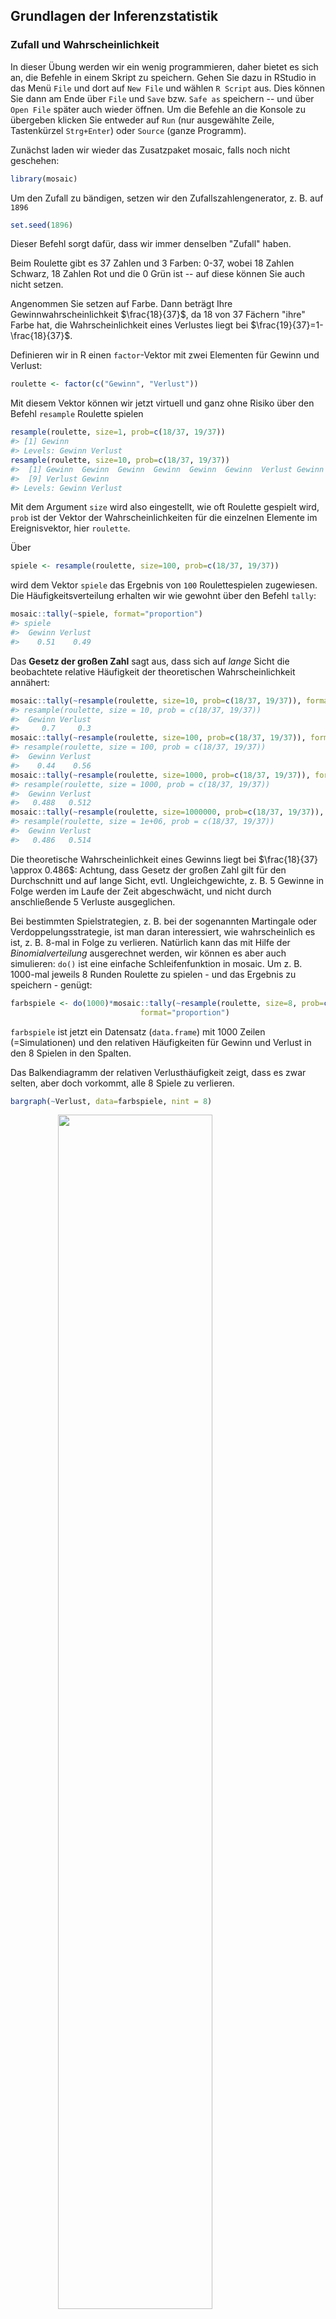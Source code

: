 


## Grundlagen der Inferenzstatistik

### Zufall und Wahrscheinlichkeit
In dieser Übung werden wir ein wenig programmieren, daher bietet es sich an, die Befehle in einem Skript zu speichern. Gehen Sie dazu in RStudio in das Menü `File` und dort auf `New File` und wählen `R Script` aus. Dies können Sie dann am Ende über `File` und `Save` bzw. `Safe as` speichern -- und über `Open File` später auch wieder öffnen. Um die Befehle an die Konsole zu übergeben klicken Sie entweder auf `Run` (nur ausgewählte Zeile, Tastenkürzel `Strg+Enter`) oder `Source` (ganze Programm).

Zunächst laden wir wieder das Zusatzpaket mosaic, falls noch nicht geschehen:

```r
library(mosaic)
```

Um den Zufall zu bändigen, setzen wir den Zufallszahlengenerator, z. B. auf `1896`


```r
set.seed(1896)
```
Dieser Befehl sorgt dafür, dass wir immer denselben "Zufall" haben.

Beim Roulette gibt es 37 Zahlen und 3 Farben: 0-37, wobei 18 Zahlen Schwarz, 18 Zahlen Rot und die 0 Grün ist -- auf diese können Sie auch nicht setzen.

Angenommen Sie setzen auf Farbe. Dann beträgt Ihre Gewinnwahrscheinlichkeit $\frac{18}{37}$, da 18 von 37 Fächern "ihre" Farbe hat, die Wahrscheinlichkeit eines Verlustes liegt bei $\frac{19}{37}=1-\frac{18}{37}$. 

Definieren wir in R einen `factor`-Vektor mit zwei Elementen für Gewinn und Verlust:

```r
roulette <- factor(c("Gewinn", "Verlust"))
```
Mit diesem Vektor können wir jetzt virtuell und ganz ohne Risiko über den Befehl `resample` Roulette spielen


```r
resample(roulette, size=1, prob=c(18/37, 19/37))
#> [1] Gewinn
#> Levels: Gewinn Verlust
resample(roulette, size=10, prob=c(18/37, 19/37))
#>  [1] Gewinn  Gewinn  Gewinn  Gewinn  Gewinn  Gewinn  Verlust Gewinn 
#>  [9] Verlust Gewinn 
#> Levels: Gewinn Verlust
```
Mit dem Argument `size` wird also eingestellt, wie oft Roulette gespielt wird, `prob` ist der Vektor der Wahrscheinlichkeiten für die einzelnen Elemente im Ereignisvektor, hier `roulette`.

Über

```r
spiele <- resample(roulette, size=100, prob=c(18/37, 19/37))
```
wird dem Vektor `spiele` das Ergebnis von `100` Roulettespielen zugewiesen. Die Häufigkeitsverteilung erhalten wir wie gewohnt über den Befehl `tally`:

```r
mosaic::tally(~spiele, format="proportion")
#> spiele
#>  Gewinn Verlust 
#>    0.51    0.49
```

Das **Gesetz der großen Zahl** sagt aus, dass sich auf *lange* Sicht die beobachtete relative Häufigkeit der theoretischen Wahrscheinlichkeit annähert:

```r
mosaic::tally(~resample(roulette, size=10, prob=c(18/37, 19/37)), format="proportion")
#> resample(roulette, size = 10, prob = c(18/37, 19/37))
#>  Gewinn Verlust 
#>     0.7     0.3
mosaic::tally(~resample(roulette, size=100, prob=c(18/37, 19/37)), format="proportion")
#> resample(roulette, size = 100, prob = c(18/37, 19/37))
#>  Gewinn Verlust 
#>    0.44    0.56
mosaic::tally(~resample(roulette, size=1000, prob=c(18/37, 19/37)), format="proportion")
#> resample(roulette, size = 1000, prob = c(18/37, 19/37))
#>  Gewinn Verlust 
#>   0.488   0.512
mosaic::tally(~resample(roulette, size=1000000, prob=c(18/37, 19/37)), format="proportion")
#> resample(roulette, size = 1e+06, prob = c(18/37, 19/37))
#>  Gewinn Verlust 
#>   0.486   0.514
```

Die theoretische Wahrscheinlichkeit eines Gewinns liegt bei $\frac{18}{37} \approx 0.486$: Achtung, dass Gesetz der großen Zahl gilt für den Durchschnitt und auf lange Sicht, evtl. Ungleichgewichte, z. B. 5 Gewinne in Folge werden im Laufe der Zeit abgeschwächt, und nicht durch anschließende 5 Verluste ausgeglichen.

Bei bestimmten Spielstrategien, z. B. bei der sogenannten Martingale oder Verdoppelungsstrategie, ist man daran interessiert, wie wahrscheinlich es ist, z. B. 8-mal in Folge zu verlieren. Natürlich kann das mit Hilfe der *Binomialverteilung* ausgerechnet werden, wir können es aber auch simulieren: `do()` ist eine einfache Schleifenfunktion in mosaic. Um z. B. 1000-mal jeweils 8 Runden Roulette zu spielen - und das Ergebnis zu speichern - genügt:



```r
farbspiele <- do(1000)*mosaic::tally(~resample(roulette, size=8, prob=c(18/37, 19/37)), 
                             format="proportion")
```
`farbspiele` ist jetzt ein Datensatz (`data.frame`) mit 1000 Zeilen (=Simulationen) und den relativen Häufigkeiten für Gewinn und Verlust in den 8 Spielen in den Spalten.

Das Balkendiagramm der relativen Verlusthäufigkeit zeigt, dass es zwar selten, aber doch vorkommt, alle 8 Spiele zu verlieren.

```r
bargraph(~Verlust, data=farbspiele, nint = 8)
```

<img src="062_Inferenz_Grundlagen_files/figure-html/unnamed-chunk-8-1.png" width="70%" style="display: block; margin: auto;" />

Wir haben in 4 von 1000 Wiederholungen nur verloren, d. h. 8 von 8 Spielen.


***
**Übung:** 

1.  Wenn Sie statt auf Farbe auf eine Zahl setzen, beträgt Ihre Gewinnwahrscheinlichkeit $\frac{1}{37}$. Simulieren Sie 1000-mal 10 Spiele. Wie oft haben Sie mindestens 1-mal gewonnen?

***

Wenn wir uns die Verteilung der Daten der Übung angucken

```r
zahlspiele <- do(1000)*mosaic::tally(~resample(roulette, size=10, 
                                       prob=c(1/37, 36/37)), format="proportion")
bargraph(~Gewinn, data=zahlspiele)
```

<img src="062_Inferenz_Grundlagen_files/figure-html/unnamed-chunk-9-1.png" width="70%" style="display: block; margin: auto;" />

stellen wir fest, dass diese Daten (leider) extrem rechtsschief sind, d. h., i. d. R. gewinnen wir in keiner der 10 Runden, Gewinn=0. Wenn wir  `size=10` durch `size=10000` ersetzen (d. h., bei jeden der 1000 Simulationen 10000 Runden spielen), passiert folgendes (Darstellung jetzt als Histogramm, da es zu sehr viele mögliche Ausprägungen für die Anzahl Gewinne gibt):


```r
zahlspiele2 <- do(1000)*mosaic::tally(~resample(roulette, size=10000, 
                                        prob=c(1/37, 36/37)), format="proportion")
histogram(~Gewinn, data=zahlspiele2)
```

<img src="062_Inferenz_Grundlagen_files/figure-html/unnamed-chunk-10-1.png" width="70%" style="display: block; margin: auto;" />

Die Daten werden *normaler*, symmetrischer, d. h., die Verteilung des Gewinnanteilswertes nähert sich einer Normalverteilung an. Diese Phänomen ist der Hintergrund des **Zentralen Grenzwertsatzes**.

***
**Übung:** 

2.  Zurück zum Farbspiel (`farbspiele`): Wie hoch schätzen Sie die Wahrscheinlichkeit anhand der Simulation, dass Sie mindestens die Hälfte Ihrer 8 Spiele gewinnen? 

***
Richtig: 0.585, das ist also anscheinend recht wahrscheinlich, während der relative Anteil der Spiele, in denen Sie maximal 1 der 8 Spiele gewinnen, recht klein ist:

```r
anteil <- sum(farbspiele$Gewinn <= 1/8)/length(farbspiele$Gewinn)
anteil
```
Das kommt also eher selten vor. Pech. Vielleicht würden Ihnen aber auch Zweifel kommen, ob der Tisch fair ist. In der Simulation liegt also die Wahrscheinlichkeit, bei einem fairen Tisch bei 8 Spielen höchstens einmal zu gewinnen bei 3.6%. 

### Hypothesentest, p-Wert und Konfidenzintervall

Im Paper 
*Hose, C., Lübke, K., Nolte, T., und Obermeier, T. (2012): Ratingprozess und Ratingergebnis: Ein Experiment bei qualitativen Ratingkriterien, Kredit & Rating Praxis (6), 12-14* 
wird folgendes Experiment untersucht: Unterscheidet sich die Einschätzung (Rating) eines Unternehmens, je nach dem, ob die Person alleiniger Entscheider (Typ A) oder derjenige ist, der die  Entscheidungsvorlage vorbereitet (Typ B). Im Rahmen des Experiments wurden die Studierenden zufällig den verschiedenen Typen A und B zugeordnet. Von 151 alleinigen Entscheidern (Typ A) beurteilten 79 das Beispielunternehmen überwiegend positiv (++, +), von 143 Entscheidungsvorlagenerstellern (Typ B) entschieden ebenfalls 79 überwiegend positiv. 

Zeigt das unterschiedliche Verhältnis: Typ A: $\frac{79}{151}=52.32$% zu Typ B: $\frac{79}{143}=55.24$%, dass alleinige Entscheider die Bonität kritischer einstufen, oder könnte das Ergebnis Zufall sein?

Das Chancenverhältnis, das **Odds Ratio** liegt bei $\frac{\frac{79}{151-79}}{\frac{79}{143-79}}=0.89$, dass ein alleiniger Entscheider positiv einstuft -- im Vergleich zum vorläufigen Entscheider.

Zunächst erzeugen wir einen Vektor der Länge 2 mit den Entscheidungstypen, aus dem wir simulieren können:


```r
typ <- factor(c("A", "B"))
entscheider <- rep(typ, c(151,143))
mosaic::tally(~entscheider)
#> entscheider
#>   A   B 
#> 151 143
```

sowie einen Vektor der Entscheidungen:


```r
rating <- factor(c("Positiv", "Nicht Positiv"))
entscheidungen <- rep(rating, c(79+79, (151+143)-(79+79)))
mosaic::tally(~entscheidungen)
#> entscheidungen
#> Nicht Positiv       Positiv 
#>           136           158
```

Aus diesem Vektor ziehen wir eine zufällige Stichprobe von 151 Entscheidungen von Typ A.

```r
simentscheidung <- sample(entscheidungen, size=151)
mosaic::tally(~simentscheidung)
#> simentscheidung
#> Nicht Positiv       Positiv 
#>            71            80
```
Hier wären also zufällig 80 der 151 Entscheidungen den Typ A Positiv gewesen -- wenn es keinen Zusammanhang zwischen Typ und Rating gibt.

Wir oft kommt also zufällig heraus, dass mindestens 79 der 151 Entscheidungen des Typs A positiv zugeordnet werden? Simulieren wir das z. B. 1000-mal:

```r
entsim <- do(1000)*mosaic::tally(~sample(entscheidungen, size=151))
sum(entsim$"Positiv">=79)/length(entsim$"Positiv")
#> [1] 0.72
```

Unter der **Nullhyothese**, dass das Ergebnis zufällig war, wurden in der Simulation in 72% der Fälle mindestens 79 dem Typ B zugeordnet. Dieser **p-Wert** spricht also nicht wirklich gegen das Zufallsmodell.
*Hinweis:* Wir werden in späteren Kapiteln bessere Methoden kennenlernen, insbesondere auch solche die alle Informationen aus den Daten enthalten und sich nicht nur auf einen Anteilswert beziehen.


Über

```r
typA <- rep(rating, c(79, 151-79))
```
erzeugen wir uns einen Vektor, der die $79$ positiven und $151-79$ nicht positiven Urteile von Typ A (alleinige Entscheidung) enthält.

```r
mosaic::tally(~ typA)
#> typA
#> Nicht Positiv       Positiv 
#>            72            79
```
Wenn wir jetzt diesen Vektor z. B. 1000-mal resampeln:

```r
typAboot <- do(1000)*mosaic::tally(~resample(typA), format="proportion")
```
erhalten wir 1000 (resampelte) Stichproben, die jeweils einen zufälligen Stichprobenanteil haben:

```r
histogram(~typAboot$Positiv, v=79/151) # 79/151: Anteil der Originalstichprobe
```

<img src="062_Inferenz_Grundlagen_files/figure-html/unnamed-chunk-19-1.png" width="70%" style="display: block; margin: auto;" />

In 95% der Fälle liegt dieser zufällige Stichprobenanteil hier zwischen 

```r
ki <- c(sort(typAboot$Positiv)[1000*0.025], sort(typAboot$Positiv)[1000*(1-0.025)])
ki
#> [1] 0.444 0.603
```
`sort` sortiert den Vektor aufsteigend und über`[]` wird einmal auf das 2.5%-Quantil und einmal auf das 97.5%-Quantil zugegriffen. *Anmerkung*: Sollte z. B. das 2.5%-Quantil nicht auf eine konkrete Beobachtung fallen, so müssten wir runden mit `round()`, abrunden `floor()` bzw. aufrunden `ceiling()`.



```r
histogram(~typAboot$Positiv, v=ki)
```

<img src="062_Inferenz_Grundlagen_files/figure-html/unnamed-chunk-21-1.png" width="70%" style="display: block; margin: auto;" />

Dies ist das **Nicht-parametrische Bootstrap-Konfidenzintervall**.


***
**Übung:** 

3.  Bestimmen Sie das 90% nicht-parametrische Bootstrap-Konfidenzintervall für eine nicht-positive Einschätzung im Fall Entscheidungsvorlage (Typ B). Würde damit eine Nullyhpothese $p=0.6$ zum Signifikanzniveau 10% verworfen?

***




### Rechnen mit der Normalverteilung

In der Finanzwissenschaft wird häutig die Annahme verwendet, dass die (logarithmierten) Renditen von Anlagen normalverteilt sind. 

Hier drei Kennzahlen der logarithmierten Tagesrenditen von Aktienunternehmen in 2015 in %.

Anlage | AAPL | FB | GOOGL |
-------|------|----|-------|
Mittelwert|-0.08|0.11|0.15|
Standardabweichung|1.69|1.62|1.77|

Unter der Annahme der Normalverteilung der logarithmierten Renditen können wir jetzt die Wahrscheinlichkeit eines Tagesverlustes der Apple Aktie (AAPL) berechnen über

```r
xpnorm(0, mean=-0.08, sd=1.69 )
#> 
#> If X ~ N(-0.08, 1.69), then 
#> 
#> 	P(X <= 0) = P(Z <= 0.0473) = 0.519
#> 	P(X >  0) = P(Z >  0.0473) = 0.481
#> [1] 0.519
```

<img src="062_Inferenz_Grundlagen_files/figure-html/unnamed-chunk-22-1.png" width="70%" style="display: block; margin: auto;" />

Die mosaic Funktion `xpnorm` ist eine Erweiterung der normalen R Funktion `pnorm`, die den Wert der Verteilungsfunktion an einer gegebenen Stelle zurückgibt -- für jede Verteilung wird hierfür der vorgestellte Buchstabe `p` verwendet. 

Für Facebook (FB) lag die Wahrscheinlichkeit eines Gewinns demnach bei

```r
xpnorm(0, mean=0.11, sd=1.62, lower.tail = FALSE)
#> 
#> If X ~ N(0.11, 1.62), then 
#> 
#> 	P(X <= 0) = P(Z <= -0.0679) = 0.473
#> 	P(X >  0) = P(Z >  -0.0679) = 0.527
#> [1] 0.527
```

<img src="062_Inferenz_Grundlagen_files/figure-html/unnamed-chunk-23-1.png" width="70%" style="display: block; margin: auto;" />

***
**Übung:** 

4.  Welche der drei Aktien hat die höchste Wahrscheinlichkeit eine Tagesrendite über 2.5% zu erzielen?

***


Dabei wird hier immer auch die Z-Transformation, die Standardisierung, mit angegeben.
Am 26.05.2015 ($r=-2.23$) betrug der $z$-Wert der Apple Aktie demnach bei

```r
(-2.23 - (-0.08)) / 1.69
#> [1] -1.27
```
Die Tagesrendite von Apple war also 1.272 Standardabweichungen *unter* dem Mittelwert. 
Für Facebook lag die Tagesrendite bei -1.51, der $z$-Wert demnach bei:

```r
(-1.51 - (0.11)) / 1.62
#> [1] -1
```
Der 26. Mai 2015 war also auch für Facebook-Anlegerinnen kein guter Tag, aber immer noch besser als bei Apple.

***
**Übung:** 

5.  Die Rendite von Google am 26.05.2015 betrug -1.33. Wie hoch ist der $z$-Wert? Interpretieren Sie die Aussage des Ergebnisses.

***

Wenn wir zu einen gegebenen Wert der Rendite den Wert der Verteilungsfunktion, d. h. den prozentualen Anteil kleiner oder gleich großer Werte suchen ($P(X \leq x)$) verwenden wir `pnorm` bzw. `xpnorm`. Wenn die Überschreitungswahrscheinlichkeit ($P(X>x)$) gesucht ist, kann zusätzlich die Option `lower.tail = TRUE` gesetzt werden, oder `1-pnorm()` gerechnet werden.

Um zu einem gegebenen Anteil (Prozentwert) den zugehörigen Wert der Rendite zu finden, wir also das Quantil suchen, dann wird `p` durch `q` ersetzt, also `qnorm` bzw. `xqnorm`.

Z. B. für die 5% schlechtesten Tage der Appleaktie

```r
xqnorm(0.05, mean=-0.08, sd=1.69 )
#> 	P(X <= -2.85980262954799) = 0.05
#> 	P(X >  -2.85980262954799) = 0.95
#> [1] -2.86
```

<img src="062_Inferenz_Grundlagen_files/figure-html/unnamed-chunk-26-1.png" width="70%" style="display: block; margin: auto;" />
Die Wahrscheinlichkeit beträgt also 5%, dass die Tagesrendite unter -2.86 liegt.

Für die Facebook Aktie gilt, dass Sie nur mit einer Wahrscheinlichkeit von 1% über 3.879 lag:

```r
xqnorm(0.01, mean=0.11, sd=1.62, lower.tail = FALSE)
```

***
**Übung:** 

6.  Sie wollen Ihre Google-Aktien absichern. Wie groß ist bei einer maximalen Eintretenswahrscheinlichkeit von 1% der Tagesverlust mindestens?

***

### Übung

In einem Test zur Achtsamkeit *Sauer S, Lemke J, Wittmann M, Kohls N, Mochty U, and Walach H. (2012) How long is now for mindfulness meditators? Personality and Individual Differences 52(6), 750–754* konnten 34 von 38 Studienteilnehmern der Kontrollgruppe nach einer Instruktion die Dauer der Fixierung des Necker Würfels (Link/Bild) steigern.

1.  Kann diese Verbesserung bei fast 90% der Personen zufällig sein? Bestimmen Sie die Wahrscheinlichkeit, dass zufällig mindestens 34 von 38 Personen eine Verbesserung erzielen mit Hilfe einer Simulation.
2.  Bestimmen Sie ein nicht-paramatrisches Bootstrap-Konfidenzintervall, dass den Anteilswert der Verbesserung in 95% der Fälle überdeckt.    

Der IQ hat nach Konstruktion einen arithmetischen Mittelwert von 100 bei einer Standardabweichung von 15.

3.  Wie hoch ist der Anteil der Personen mit einem IQ von 130 oder größer?
4.  Welchen IQ sollte eine Person mindestens haben, wenn Sie zu den 1% Personen mit dem höchsten IQ gehören will?



### Literatur


- David M. Diez, Christopher D. Barr, Mine &Ccedil;etinkaya-Rundel (2014): *Introductory Statistics with Randomization and Simulation*, [https://www.openintro.org/stat/textbook.php?stat_book=isrs](https://www.openintro.org/stat/textbook.php?stat_book=isrs),  Kapitel 2
- Nicholas J. Horton, Randall Pruim, Daniel T. Kaplan (2015): Project MOSAIC Little Books *A Student's Guide to R*,  [https://github.com/ProjectMOSAIC/LittleBooks/raw/master/StudentGuide/MOSAIC-StudentGuide.pdf](https://github.com/ProjectMOSAIC/LittleBooks/raw/master/StudentGuide/MOSAIC-StudentGuide.pdf), Kapitel 3.5, 3.6
- Chester Ismay, Albert Y. Kim (2017): ModernDive -- An Introduction to Statistical and Data Sciences via R, [https://ismayc.github.io/moderndiver-book/](https://ismayc.github.io/moderndiver-book/)
- Maike Luhmann (2015): *R für Einsteiger*, Kapitel 12
- Andreas Quatember (2010): *Statistik ohne Angst vor Formeln*, Kapitel 2, 3.1-3.3, 3.13
- Daniel Wollschläger (2014): *Grundlagen der Datenanalyse mit R*, Kapitel 5, 11



### Lizenz

Diese Übung wurde von Karsten Lübke entwickelt und orientiert sich an der Übung zum Buch [OpenIntro](https://www.openintro.org/stat/index.php?stat_book=isrs) von Andrew Bray, Mine &Ccedil;etinkaya-Rundel und Mark Hansen und steht wie diese unter der Lizenz [Creative Commons Attribution-ShareAlike 3.0 Unported](http://creativecommons.org/licenses/by-sa/3.0). 


### Versionshinweise
* Datum erstellt: 2017-04-10
* R Version: 3.3.2
* `mosaic` Version: 0.14.4
